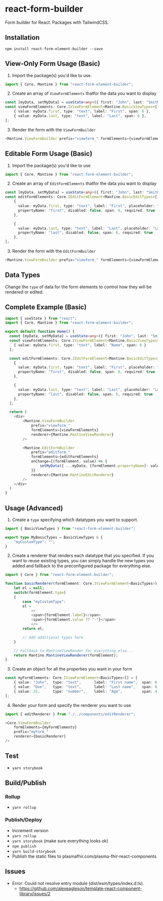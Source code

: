 # react-form-builder
Form builder for React. Packages with TailwindCSS.

## Installation
`npm install react-form-element-builder --save`

## View-Only Form Usage (Basic)
1. Import the package(s) you'd like to use.
```typescript
import { Core, Mantine } from "react-form-element-builder";
```

2. Create an array of `ViewFormElements` thatfor the data you want to display
```typescript
const [myData, setMyData] = useState<any>({ first: "John", last: "Smith" });
const viewFormElements: Core.IViewFormElement<Mantine.BasicViewTypes>[] = [
    { value: myData.first, type: "text", label: "First", span: 6 },
    { value: myData.last, type: "text", label: "Last", span: 6 },
];
```

3. Render the form with the `ViewFormBuilder`
```typescript
<Mantine.ViewFormBuilder prefix="viewform_" formElements={viewFormElements} renderer={Mantine.MantineViewRenderer} />
```

## Editable Form Usage (Basic)
1. Import the package(s) you'd like to use
```typescript
import { Core, Mantine } from "react-form-element-builder";
```

2. Create an array of `EditFormElements` thatfor the data you want to display
```typescript
const [myData, setMyData] = useState<any>({ first: "John", last: "Smith" });
const editFormElements: Core.IEditFormElement<Mantine.BasicEditTypes>[] = [
    { 
      value: myData.first, type: "text", label: "First", placeholder: "First", 
      propertyName: "first", disabled: false, span: 6, required: true 
    },

    { 
      value: myData.last, type: "text", label: "Last", placeholder: "Last", 
      propertyName: "last", disabled: false, span: 6, required: true 
    },
];
```

3. Render the form with the `EditFormBuilder`
```typescript
<Mantine.ViewFormBuilder prefix="viewform_" formElements={viewFormElements} renderer={Mantine.MantineViewRenderer} />
```

## Data Types
Change the `type` of data for the form elements to control how they will be rendered or edited.

## Complete Example (Basic)
```typescript
import { useState } from "react";
import { Core, Mantine } from "react-form-element-builder";

export default function Home() {
  const [myData, setMyData] = useState<any>({ first: "John", last: "Smith" });
  const viewFormElements: Core.IViewFormElement<Mantine.BasicViewTypes>[] = [
    { value: myData.first, type: "text", label: "Name", span: 6 }
  ];

  const editFormElements: Core.IEditFormElement<Mantine.BasicEditTypes>[] = [
    { 
      value: myData.first, type: "text", label: "First", placeholder: "First", 
      propertyName: "first", disabled: false, span: 6, required: true 
    },

    { 
      value: myData.last, type: "text", label: "Last", placeholder: "Last", 
      propertyName: "last", disabled: false, span: 6, required: true 
    },
  ];  

  return (
    <div>
        <Mantine.ViewFormBuilder 
            prefix="viewform_" 
            formElements={viewFormElements} 
            renderer={Mantine.MantineViewRenderer} 
        />

        <Mantine.EditFormBuilder 
            prefix="editform_"
            formElements={editFormElements}
            onChange={(formElement, value) => {
                setMyData({ ...myData, [formElement.propertyName]: value });
            }}
            renderer={Mantine.MantineEditRenderer}
        />
    </div>
  )
}
```

## Usage (Advanced)
1. Create a `type` specifying which datatypes you want to support.
```typescript
import { BasicViewTypes } from "react-form-element-builder";

export type MyBasicTypes = BasicViewTypes & {
    "myCustomType": "";
}
```

2. Create a renderer that renders each datatype that you specified. If you want to reuse existing types, you can simply handle the new types you added and fallback to the preconfigured package for everything else.
```typescript
import { Core } from "react-form-element-builder";

function basicRenderer(formElement: Core.IViewFormElement<BasicTypes>): JSX.Element | null {
    let el = null;
    switch(formElement.type)
    {
        case "myCustomType":
        el = 
            <>
            <span>{formElement.label}</span>
            <span>{formElement.value ?? "-"}</span>
            </>
        return el;

        // Add additional types here
    }

    // Fallback to MantineViewRender for everything else...
    return Mantine.MantineViewRenderer(formElement);
}
```

3. Create an object for all the properties you want in your form
```typescript
const myFormElements: Core.IViewFormElement<BasicTypes>[] = [
    { value: "John",  type: "text",      label: "First name",  span: 6 },
    { value: "Doe",   type: "text",      label: "Last name",   span: 6 }
    { value: 25,      type: "number",    label: "Age",         span: 4 },
];
```

4. Render your form and specify the renderer you want to use
```typescript
import { editRenderer } from "./../components/editRenderer";

<Core.ViewFormBuilder 
    formElements={myFormElements} 
    prefix="myForm_" 
    renderer={basicRenderer} 
/>
```

## Test
- `yarn storybook`

## Build/Publish

### Rollup
* `yarn rollup`

### Publish/Deploy
* Increment version
* `yarn rollup`
* `yarn storybook` (make sure everything looks ok)
* `npm publish`
* `yarn build-storybook`
* Publish the static files to plasmafhir.com/plasma-fhir-react-components

## Issues
- Error: Could not resolve entry module (dist/esm/types/index.d.ts).
  - https://github.com/alexeagleson/template-react-component-library/issues/2